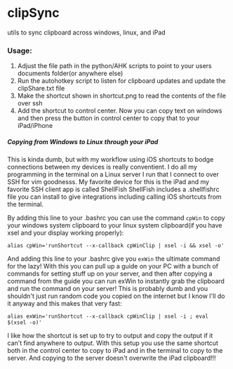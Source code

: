 # clipSync
utils to sync clipboard across windows, linux, and iPad

### Usage:
1. Adjust the file path in the python/AHK scripts to point to your users documents folder(or anywhere else)
2. Run the autohotkey script to listen for clipboard updates and update the clipShare.txt file
3. Make the shortcut shown in shortcut.png to read the contents of the file over ssh
4. Add the shortcut to control center. Now you can copy text on windows and then press the button in control center to copy that to your iPad/iPhone

##### Copying from Windows to Linux through your iPad
This is kinda dumb, but with my workflow using iOS shortcuts to bodge connections between my devices is really conventient.
I do all my programming in the terminal on a Linux server I run that I connect to over SSH for vim goodnesss.
My favorite device for this is the iPad and my favorite SSH client app is called ShellFish
ShellFish includes a .shellfishrc file you can install to give integrations including calling iOS shortcuts from the terminal.

By adding this line to your .bashrc you can use the command `cpWin` to copy your windows system clipboard to your linux system clipboard(if you have xsel and your display working properly):
```
alias cpWin='runShortcut --x-callback cpWinClip | xsel -i && xsel -o'
```

And adding this line to your .bashrc give you `exWin` the ultimate command for the lazy! With this you can pull up a guide on your PC with a bunch of commands for setting stuff up on your server, and then after copying a command from the guide you can run exWin to instantly grab the clipboard and run the command on your server! This is probably dumb and you shouldn't just run random code you copied on the internet but I know I'll do it anyway and this makes that very fast:
```
alias exWin='runShortcut --x-callback cpWinClip | xsel -i ; eval $(xsel -o)'
```


I like how the shortcut is set up to try to output and copy the output if it can't find anywhere to output. With this setup you use the same shortcut both in the control center to copy to iPad and in the terminal to copy to the server. And copying to the server doesn't overwrite the iPad clipboard!!!
